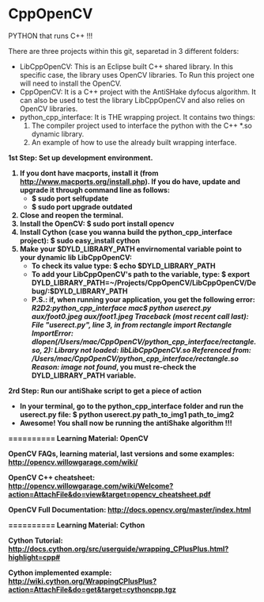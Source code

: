 CppOpenCV
=========

PYTHON that runs C++ !!!

There are three projects within this git, separetad in 3 different folders:
- LibCppOpenCV: This is an Eclipse built C++ shared library. In this specific case, the library uses OpenCV libraries. To Run this project one will need to install the OpenCV.
- CppOpenCV: It is a C++ project with the AntiSHake dyfocus algorithm. It can also be used to test the library LibCppOpenCV and also relies on OpenCV libraries.
- python_cpp_interface: It is THE wrapping project. It contains two things:
  1. The compiler project used to interface the python with the C++ *.so dynamic library.
  2. An example of how to use the already built wrapping interface.


<b>1st Step: Set up development environment.<b/>
  1. If you dont have macports, install it (from http://www.macports.org/install.php). If you do have, update and upgrade it through command line as follows:
     - $ sudo port selfupdate
     - $ sudo port upgrade outdated
  2. Close and reopen the terminal.
  3. Install the OpenCV: $ sudo port install opencv
  4. Install Cython (case you wanna build the python_cpp_interface project): $ sudo easy_install cython
  5. Make your $DYLD_LIBRARY_PATH envirnomental variable point to your dynamic lib LibCppOpenCV:
     - To check its value type: $ echo $DYLD_LIBRARY_PATH
     - To add your LibCppOpenCV's path to the variable, type: $ export DYLD_LIBRARY_PATH=~/Projects/CppOpenCV/LibCppOpenCV/Debug/:$DYLD_LIBRARY_PATH
     - P.S.: if, when running your application, you get the following error: 
<i>R2D2:python_cpp_interface mac$ python userect.py aux/foot0.jpeg aux/foot1.jpeg
Traceback (most recent call last):
  File "userect.py", line 3, in <module>
    from rectangle import Rectangle
ImportError: dlopen(/Users/mac/CppOpenCV/python_cpp_interface/rectangle.so, 2): Library not loaded: libLibCppOpenCV.so
  Referenced from: /Users/mac/CppOpenCV/python_cpp_interface/rectangle.so
  Reason: image not found</i>, you must re-check the DYLD_LIBRARY_PATH variable.

<b>2rd Step: Run our antiShake script to get a piece of action<b/>
- In your terminal, go to the python_cpp_interface folder and run the userect.py file: $ python userect.py path_to_img1 path_to_img2
- Awesome! You shall now be running the antiShake algorithm !!!

==========
<b>Learning Material: OpenCV<b/>

OpenCV FAQs, learning material, last versions and some examples:
http://opencv.willowgarage.com/wiki/

OpenCV C++ cheatsheet:
http://opencv.willowgarage.com/wiki/Welcome?action=AttachFile&do=view&target=opencv_cheatsheet.pdf

OpenCV Full Documentation:
http://docs.opencv.org/master/index.html

==========
<b>Learning Material: Cython<b/>

Cython Tutorial:
http://docs.cython.org/src/userguide/wrapping_CPlusPlus.html?highlight=cpp#

Cython implemented example:
http://wiki.cython.org/WrappingCPlusPlus?action=AttachFile&do=get&target=cythoncpp.tgz
